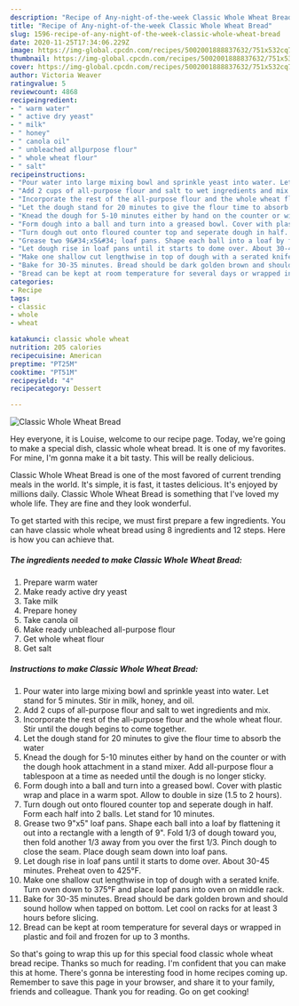 ```yaml
---
description: "Recipe of Any-night-of-the-week Classic Whole Wheat Bread"
title: "Recipe of Any-night-of-the-week Classic Whole Wheat Bread"
slug: 1596-recipe-of-any-night-of-the-week-classic-whole-wheat-bread
date: 2020-11-25T17:34:06.229Z
image: https://img-global.cpcdn.com/recipes/5002001888837632/751x532cq70/classic-whole-wheat-bread-recipe-main-photo.jpg
thumbnail: https://img-global.cpcdn.com/recipes/5002001888837632/751x532cq70/classic-whole-wheat-bread-recipe-main-photo.jpg
cover: https://img-global.cpcdn.com/recipes/5002001888837632/751x532cq70/classic-whole-wheat-bread-recipe-main-photo.jpg
author: Victoria Weaver
ratingvalue: 5
reviewcount: 4868
recipeingredient:
- " warm water"
- " active dry yeast"
- " milk"
- " honey"
- " canola oil"
- " unbleached allpurpose flour"
- " whole wheat flour"
- " salt"
recipeinstructions:
- "Pour water into large mixing bowl and sprinkle yeast into water. Let stand for 5 minutes. Stir in milk, honey, and oil."
- "Add 2 cups of all-purpose flour and salt to wet ingredients and mix."
- "Incorporate the rest of the all-purpose flour and the whole wheat flour. Stir until the dough begins to come together."
- "Let the dough stand for 20 minutes to give the flour time to absorb the water"
- "Knead the dough for 5-10 minutes either by hand on the counter or with the dough hook attachment in a stand mixer. Add all-purpose flour a tablespoon at a time as needed until the dough is no longer sticky."
- "Form dough into a ball and turn into a greased bowl. Cover with plastic wrap and place in a warm spot. Allow to double in size (1.5 to 2 hours)."
- "Turn dough out onto floured counter top and seperate dough in half. Form each half into 2 balls. Let stand for 10 minutes."
- "Grease two 9&#34;x5&#34; loaf pans. Shape each ball into a loaf by flattening it out into a rectangle with a length of 9&#34;. Fold 1/3 of dough toward you, then fold another 1/3 away from you over the first 1/3. Pinch dough to close the seam. Place dough seam down into loaf pans."
- "Let dough rise in loaf pans until it starts to dome over. About 30-45 minutes. Preheat oven to 425°F."
- "Make one shallow cut lengthwise in top of dough with a serated knife. Turn oven down to 375°F and place loaf pans into oven on middle rack."
- "Bake for 30-35 minutes. Bread should be dark golden brown and should sound hollow when tapped on bottom. Let cool on racks for at least 3 hours before slicing."
- "Bread can be kept at room temperature for several days or wrapped in plastic and foil and frozen for up to 3 months."
categories:
- Recipe
tags:
- classic
- whole
- wheat

katakunci: classic whole wheat 
nutrition: 205 calories
recipecuisine: American
preptime: "PT25M"
cooktime: "PT51M"
recipeyield: "4"
recipecategory: Dessert

---
```



![Classic Whole Wheat Bread](https://img-global.cpcdn.com/recipes/5002001888837632/751x532cq70/classic-whole-wheat-bread-recipe-main-photo.jpg)

Hey everyone, it is Louise, welcome to our recipe page. Today, we're going to make a special dish, classic whole wheat bread. It is one of my favorites. For mine, I'm gonna make it a bit tasty. This will be really delicious.

Classic Whole Wheat Bread is one of the most favored of current trending meals in the world. It's simple, it is fast, it tastes delicious. It's enjoyed by millions daily. Classic Whole Wheat Bread is something that I've loved my whole life. They are fine and they look wonderful.




To get started with this recipe, we must first prepare a few ingredients. You can have classic whole wheat bread using 8 ingredients and 12 steps. Here is how you can achieve that.

<!--inarticleads1-->

##### The ingredients needed to make Classic Whole Wheat Bread:

1. Prepare  warm water
1. Make ready  active dry yeast
1. Take  milk
1. Prepare  honey
1. Take  canola oil
1. Make ready  unbleached all-purpose flour
1. Get  whole wheat flour
1. Get  salt




<!--inarticleads2-->

##### Instructions to make Classic Whole Wheat Bread:

1. Pour water into large mixing bowl and sprinkle yeast into water. Let stand for 5 minutes. Stir in milk, honey, and oil.
1. Add 2 cups of all-purpose flour and salt to wet ingredients and mix.
1. Incorporate the rest of the all-purpose flour and the whole wheat flour. Stir until the dough begins to come together.
1. Let the dough stand for 20 minutes to give the flour time to absorb the water
1. Knead the dough for 5-10 minutes either by hand on the counter or with the dough hook attachment in a stand mixer. Add all-purpose flour a tablespoon at a time as needed until the dough is no longer sticky.
1. Form dough into a ball and turn into a greased bowl. Cover with plastic wrap and place in a warm spot. Allow to double in size (1.5 to 2 hours).
1. Turn dough out onto floured counter top and seperate dough in half. Form each half into 2 balls. Let stand for 10 minutes.
1. Grease two 9&#34;x5&#34; loaf pans. Shape each ball into a loaf by flattening it out into a rectangle with a length of 9&#34;. Fold 1/3 of dough toward you, then fold another 1/3 away from you over the first 1/3. Pinch dough to close the seam. Place dough seam down into loaf pans.
1. Let dough rise in loaf pans until it starts to dome over. About 30-45 minutes. Preheat oven to 425°F.
1. Make one shallow cut lengthwise in top of dough with a serated knife. Turn oven down to 375°F and place loaf pans into oven on middle rack.
1. Bake for 30-35 minutes. Bread should be dark golden brown and should sound hollow when tapped on bottom. Let cool on racks for at least 3 hours before slicing.
1. Bread can be kept at room temperature for several days or wrapped in plastic and foil and frozen for up to 3 months.




So that's going to wrap this up for this special food classic whole wheat bread recipe. Thanks so much for reading. I'm confident that you can make this at home. There's gonna be interesting food in home recipes coming up. Remember to save this page in your browser, and share it to your family, friends and colleague. Thank you for reading. Go on get cooking!
